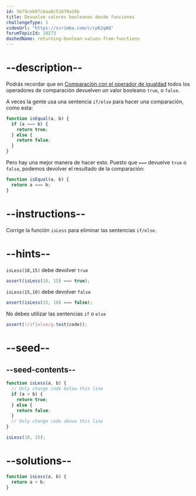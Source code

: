 ```yaml
---
id: 5679ceb97cbaa8c51670a16b
title: Devuelve valores booleanos desde funciones
challengeType: 1
videoUrl: "https://scrimba.com/c/cp62qAQ"
forumTopicId: 18273
dashedName: returning-boolean-values-from-functions
---
```


# --description--

Podrás recordar que en [Comparación con el operador de igualdad](/learn/javascript-algorithms-and-data-structures/basic-javascript/comparison-with-the-equality-operator) todos los operadores de comparación devuelven un valor booleano `true`, o `false`.

A veces la gente usa una sentencia `if/else` para hacer una comparación, como esta:

```js
function isEqual(a, b) {
  if (a === b) {
    return true;
  } else {
    return false;
  }
}
```

Pero hay una mejor manera de hacer esto. Puesto que `===` devuelve `true` o `false`, podemos devolver el resultado de la comparación:

```js
function isEqual(a, b) {
  return a === b;
}
```

# --instructions--

Corrige la función `isLess` para eliminar las sentencias `if/else`.

# --hints--

`isLess(10,15)` debe devolver `true`

```js
assert(isLess(10, 15) === true);
```

`isLess(15,10)` debe devolver `false`

```js
assert(isLess(15, 10) === false);
```

No debes utilizar las sentencias `if` o `else`

```js
assert(!/if|else/g.test(code));
```

# --seed--

## --seed-contents--

```js
function isLess(a, b) {
  // Only change code below this line
  if (a < b) {
    return true;
  } else {
    return false;
  }
  // Only change code above this line
}

isLess(10, 15);
```

# --solutions--

```js
function isLess(a, b) {
  return a < b;
}
```

